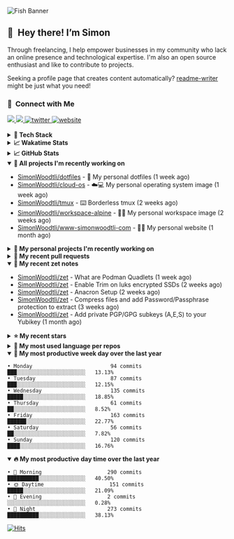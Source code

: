 ![Fish Banner](assets/fish.webp)

## 👋 &nbsp;Hey there! I’m Simon

Through freelancing, I help empower businesses in my community who lack
an online presence and technological expertise. I'm also an open source
enthusiast and like to contribute to projects.

Seeking a profile page that creates content automatically?
[readme-writer] might be just what you need!

### 🤝 &nbsp;Connect with Me

<div align="left">
<a href="https://linkedin.com/in/simonwoodtli" target="_blank">
<img src="https://img.shields.io/badge/linkedin-1E77B5?style=for-the-badge&logo=linkedin&logoColor=white alt=linkedin" />
</a>
<a href="https://github.com/simonwoodtli" target="_blank">
<img src="https://img.shields.io/badge/github-24292E?style=for-the-badge&logo=github&logoColor=white alt=github" />
</a>
<a href="https://twitter.com/simonwoodtlidev" target="_blank">
<img src="https://img.shields.io/badge/twitter-26a7de?style=for-the-badge&logo=twitter&logoColor=white" alt="twitter"/>
</a>
<a href="https://simonwoodtli.com" target="_blank">
<img src="https://img.shields.io/badge/website-E2925F?style=for-the-badge&logo=google-chrome&logoColor=white" alt="website"/>
</a>
</div>
<br/>


<details>
  <summary><b>🧰 Tech Stack</b></summary>
  <div align="center">
  <a href="https://skillicons.dev" target="_blank">
  <img src="https://skillicons.dev/icons?i=js,html,css,bash,python,go,postgresql,docker,vim,linux" alt="JavaScript, HTML, CSS, Bash, Python, Go, PostgreSQL, Docker, Vim,
  Linux">
  </a>
  </div>
</details>

<details>
  <summary><b>📈 Wakatime Stats</b></summary>
  <p align="center"><a href="https://wakatime.com/@SimonWoodtli">
  <img align="center" width="400" height="300" src="https://wakatime.com/share/@SimonWoodtli/7761bcef-e104-47d9-912a-dfd6bf08868b.svg" />
  </a>
  <a href="https://wakatime.com/@SimonWoodtli">
  <img align="center" width="400" height="300" src="https://wakatime.com/share/@SimonWoodtli/341953df-6a40-47b7-8220-ace4eabe0a17.svg" />
  </a></p>

  <h4><b>💬 I've been working with the following languages over the last 7 days</b></h4>

```
• No Data found                                                 
```

  <h4>👷 I've been working on the following projects over the last 7 days</h4>

```
• No Data found                                                 
```

  <h4><b>🛠️ I've been working with the following editors over the last 7 days</b></h4>

```
• No Data found                                                 
```

  <h4><b>💻 I've been working with the following operating systems over the last 7 days</b></h4>

```
• No Data found                                                 
```

</details>

<details>
  <summary><b>📈 GitHub Stats</b></summary>
  <div align="center">
  <a href="https://github.com/anuraghazra/github-readme-stats"> 
  <img src="https://github-readme-stats.vercel.app/api?username=simonwoodtli&theme=onedark&show_icons=true&hide_rank=true&custom_title=Stats&count_private=true&hide_border=true&hide=issues&line_height=24&bg_color=0d1117" alt="Github Stats">
  <img src="https://github-readme-stats.vercel.app/api/top-langs/?username=simonwoodtli&layout=compact&theme=onedark&count_private=true&hide_border=true&bg_color=0d1117" alt="Top Langs">
  </a>
  </div>
</details>

<details open="">
  <summary><b>👷 All projects I'm recently working on</b></summary>

* [SimonWoodtli/dotfiles](https://github.com/SimonWoodtli/dotfiles) - 🏡 My personal dotfiles (1 week ago)
* [SimonWoodtli/cloud-os](https://github.com/SimonWoodtli/cloud-os) - ☁️💻 My personal operating system image (1 week ago)
* [SimonWoodtli/tmux](https://github.com/SimonWoodtli/tmux) - ⌨️ Borderless tmux (2 weeks ago)
* [SimonWoodtli/workspace-alpine](https://github.com/SimonWoodtli/workspace-alpine) - 🤖🐳 My personal workspace image (2 weeks ago)
* [SimonWoodtli/www-simonwoodtli-com](https://github.com/SimonWoodtli/www-simonwoodtli-com) - 👨‍💻 My personal website (1 month ago)

</details>
<details>
  <summary><b>🌱 My personal projects I'm recently working on</b></summary>

* [SimonWoodtli/dotfiles](https://github.com/SimonWoodtli/dotfiles) - 🏡 My personal dotfiles (1 week ago)
* [SimonWoodtli/cloud-os](https://github.com/SimonWoodtli/cloud-os) - ☁️💻 My personal operating system image (1 week ago)
* [SimonWoodtli/tmux](https://github.com/SimonWoodtli/tmux) - ⌨️ Borderless tmux (2 weeks ago)
* [SimonWoodtli/workspace-alpine](https://github.com/SimonWoodtli/workspace-alpine) - 🤖🐳 My personal workspace image (2 weeks ago)
* [SimonWoodtli/www-simonwoodtli-com](https://github.com/SimonWoodtli/www-simonwoodtli-com) - 👨‍💻 My personal website (1 month ago)

</details>
<details>
  <summary><b>🔨 My recent pull requests</b></summary>

* [feat: add wireguard-generate-keys script](https://github.com/SimonWoodtli/dotfiles-old/pull/14) on [SimonWoodtli/dotfiles-old](https://github.com/SimonWoodtli/dotfiles-old) (18 months ago)
* [feat: add video-to-gif script](https://github.com/SimonWoodtli/dotfiles-old/pull/13) on [SimonWoodtli/dotfiles-old](https://github.com/SimonWoodtli/dotfiles-old) (18 months ago)
* [feat: add spoof-mac-linux script](https://github.com/SimonWoodtli/dotfiles-old/pull/12) on [SimonWoodtli/dotfiles-old](https://github.com/SimonWoodtli/dotfiles-old) (18 months ago)
* [feat: add sp-tmux script](https://github.com/SimonWoodtli/dotfiles-old/pull/11) on [SimonWoodtli/dotfiles-old](https://github.com/SimonWoodtli/dotfiles-old) (18 months ago)
* [feat: add sp script](https://github.com/SimonWoodtli/dotfiles-old/pull/10) on [SimonWoodtli/dotfiles-old](https://github.com/SimonWoodtli/dotfiles-old) (18 months ago)

</details>
<details open="">
  <summary><b>📝 My recent zet notes</b></summary>

* [SimonWoodtli/zet](https://github.com/SimonWoodtli/zet/tree/64b06b0d48f6b18e1f342adf06a4b0a8bf05799f/20240226021020) - What are Podman Quadlets (1 week ago)
* [SimonWoodtli/zet](https://github.com/SimonWoodtli/zet/tree/87faac005c8e0178a7269bae60109ca9877cc229/20240220231311) - Enable Trim on luks encrypted SSDs (2 weeks ago)
* [SimonWoodtli/zet](https://github.com/SimonWoodtli/zet/tree/e070b876413072fe6c7c9630fa5c25e0cb915bdb/20240219142720) - Anacron Setup (2 weeks ago)
* [SimonWoodtli/zet](https://github.com/SimonWoodtli/zet/tree/353c4e49e2878c41cf0724b4c8d5af432cce6624/20240218140751) - Compress files and add Password/Passphrase protection to extract (3 weeks ago)
* [SimonWoodtli/zet](https://github.com/SimonWoodtli/zet/tree/2fdb7a1889f16dbed642b1af1f1a48b110c4dafc/20240205234225) - Add private PGP/GPG subkeys (A,E,S) to your Yubikey (1 month ago)

</details>
<details>
  <summary><b>⭐ My recent stars</b></summary>

* [simple-login/app](https://github.com/simple-login/app) - The SimpleLogin back-end and web app (1 month ago)
* [progit/progit2](https://github.com/progit/progit2) - Pro Git 2nd Edition (1 month ago)
* [MichaIng/DietPi](https://github.com/MichaIng/DietPi) - Lightweight justice for your single-board computer! (2 months ago)
* [mumble-voip/mumble](https://github.com/mumble-voip/mumble) - Mumble is an open-source, low-latency, high quality voice chat software. (2 months ago)
* [bigskysoftware/htmx](https://github.com/bigskysoftware/htmx) - </> htmx - high power tools for HTML (3 months ago)

</details>
<details>
  <summary><b>💬 My most used language per repos</b></summary>

```
• Shell                          16 repos                       ███████████████████░░░░░░   76.19%
• JavaScript                     1 repo                         █░░░░░░░░░░░░░░░░░░░░░░░░   4.76%
• CSS                            2 repos                        ██░░░░░░░░░░░░░░░░░░░░░░░   9.52%
• Nix                            1 repo                         █░░░░░░░░░░░░░░░░░░░░░░░░   4.76%
• HTML                           1 repo                         █░░░░░░░░░░░░░░░░░░░░░░░░   4.76%
```

</details>
<details open="">
  <summary><b>📆 My most productive week day over the last year</b></summary>

```
• Monday                         94 commits                     ███░░░░░░░░░░░░░░░░░░░░░░   13.13%
• Tuesday                        87 commits                     ███░░░░░░░░░░░░░░░░░░░░░░   12.15%
• Wednesday                      135 commits                    █████░░░░░░░░░░░░░░░░░░░░   18.85%
• Thursday                       61 commits                     ██░░░░░░░░░░░░░░░░░░░░░░░   8.52%
• Friday                         163 commits                    ██████░░░░░░░░░░░░░░░░░░░   22.77%
• Saturday                       56 commits                     ██░░░░░░░░░░░░░░░░░░░░░░░   7.82%
• Sunday                         120 commits                    ████░░░░░░░░░░░░░░░░░░░░░   16.76%
```

</details>
<details open="">
  <summary><b>🔥 My most productive day time over the last year</b></summary>

```
• 🌅 Morning                     290 commits                    ██████████░░░░░░░░░░░░░░░   40.50%
• 🌞 Daytime                     151 commits                    █████░░░░░░░░░░░░░░░░░░░░   21.09%
• 🌇 Evening                     2 commits                      ░░░░░░░░░░░░░░░░░░░░░░░░░   0.28%
• 🌃 Night                       273 commits                    ██████████░░░░░░░░░░░░░░░   38.13%
```

</details>

[![Hits](https://hits.seeyoufarm.com/api/count/incr/badge.svg?url=https%3A%2F%2Fgithub.com%2Fsimonwoodtli&count_bg=%23689D6A&title_bg=%23282828&icon=&icon_color=%23E7E7E7&title=views+%28today+%2F+total%29&edge_flat=false)](https://hits.seeyoufarm.com)

[readme-writer]: <https://github.com/SimonWoodtli/readme-writer>
